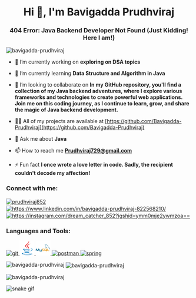 <h1 align="center">Hi 👋, I'm Bavigadda Prudhviraj</h1>
<h3 align="center">404 Error: Java Backend Developer Not Found (Just Kidding! Here I am!)</h3>

<p align="left"> <img src="https://komarev.com/ghpvc/?username=bavigadda-prudhviraj&label=Profile%20views&color=0e75b6&style=flat" alt="bavigadda-prudhviraj" /> </p>

- 🔭 I’m currently working on **exploring on DSA topics**

- 🌱 I’m currently learning **Data Structure and Algorithm in Java**

- 👯 I’m looking to collaborate on **In my GitHub repository, you'll find a collection of my Java backend adventures, where I explore various frameworks and technologies to create powerful web applications. Join me on this coding journey, as I continue to learn, grow, and share the magic of Java backend development.**

- 👨‍💻 All of my projects are available at [https://github.com/Bavigadda-Prudhviraj](https://github.com/Bavigadda-Prudhviraj)

- 💬 Ask me about **Java**

- 📫 How to reach me **Prudhviraj729@gmail.com**

- ⚡ Fun fact **I once wrote a love letter in code. Sadly, the recipient couldn't decode my affection!**

<h3 align="left">Connect with me:</h3>
<p align="left">
<a href="https://twitter.com/prudhviraj852" target="blank"><img align="center" src="https://raw.githubusercontent.com/rahuldkjain/github-profile-readme-generator/master/src/images/icons/Social/twitter.svg" alt="prudhviraj852" height="30" width="40" /></a>
<a href="https://linkedin.com/in/https://www.linkedin.com/in/bavigadda-prudhviraj-822568210/" target="blank"><img align="center" src="https://raw.githubusercontent.com/rahuldkjain/github-profile-readme-generator/master/src/images/icons/Social/linked-in-alt.svg" alt="https://www.linkedin.com/in/bavigadda-prudhviraj-822568210/" height="30" width="40" /></a>
<a href="https://instagram.com/https://instagram.com/dream_catcher_852?igshid=ymm0mje2ywmzoa==" target="blank"><img align="center" src="https://raw.githubusercontent.com/rahuldkjain/github-profile-readme-generator/master/src/images/icons/Social/instagram.svg" alt="https://instagram.com/dream_catcher_852?igshid=ymm0mje2ywmzoa==" height="30" width="40" /></a>
</p>

<h3 align="left">Languages and Tools:</h3>
<p align="left"> <a href="https://git-scm.com/" target="_blank" rel="noreferrer"> <img src="https://www.vectorlogo.zone/logos/git-scm/git-scm-icon.svg" alt="git" width="40" height="40"/> </a> <a href="https://www.java.com" target="_blank" rel="noreferrer"> <img src="https://raw.githubusercontent.com/devicons/devicon/master/icons/java/java-original.svg" alt="java" width="40" height="40"/> </a> <a href="https://www.mysql.com/" target="_blank" rel="noreferrer"> <img src="https://raw.githubusercontent.com/devicons/devicon/master/icons/mysql/mysql-original-wordmark.svg" alt="mysql" width="40" height="40"/> </a> <a href="https://postman.com" target="_blank" rel="noreferrer"> <img src="https://www.vectorlogo.zone/logos/getpostman/getpostman-icon.svg" alt="postman" width="40" height="40"/> </a> <a href="https://spring.io/" target="_blank" rel="noreferrer"> <img src="https://www.vectorlogo.zone/logos/springio/springio-icon.svg" alt="spring" width="40" height="40"/> </a> </p>

<p><img align="left" src="https://github-readme-stats.vercel.app/api/top-langs?username=bavigadda-prudhviraj&show_icons=true&locale=en&layout=compact" alt="bavigadda-prudhviraj" /></p>

<p>&nbsp;<img align="center" src="https://github-readme-stats.vercel.app/api?username=bavigadda-prudhviraj&show_icons=true&locale=en" alt="bavigadda-prudhviraj" /></p>

<p><img align="center" src="https://github-readme-streak-stats.herokuapp.com/?user=bavigadda-prudhviraj&" alt="bavigadda-prudhviraj" /></p>
<!---  
### 🔝 Top Contributed Repo
![](https://github-contributor-stats.vercel.app/api?username=Bavigadda-Prudhviraj&limit=5&theme=flat&combine_all_yearly_contributions=true)
--->
  
<!---### 📈 My GitHub Contributions --->
![snake gif](https://github.com/Bavigadda-Prudhviraj/Bavigadda-Prudhviraj/blob/output/github-contribution-grid-snake.gif)


